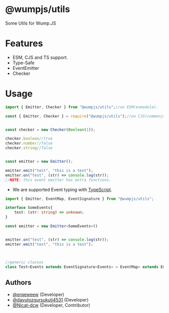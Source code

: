 # @wumpjs/utils

Some Utils for Wump.JS


# Features

- ESM, CJS and TS support.
- Type-Safe
- EventEmitter
- Checker

# Usage

```js
import { Emitter, Checker } from "@wumpjs/utils";//on ESM(esmodule).

const { Emitter, Checker } = require("@wumpjs/utils");//on CJS(commonjs)


const checker = new Checker(Boolean(1));

checker.boolean//true
checker.number//false
checker.string//false


const emitter = new Emitter();

emitter.emit("test", "this is a test");
emitter.on("test", (str) => console.log(str));
//NOTE: this event emitter has extra functions.
```

- We are supported Event typing with [TypeScript](https://www.typescriptlang.org/).
```ts
import { Emitter, EventMap, EventSignature } from "@wumpjs/utils";

interface SomeEvents{
    test: (str: string) => unknown;
}

const emitter = new Emitter<SomeEvents>()


emitter.on("test", (str) => console.log(str));
emitter.emit("test", "this is a test");



//generic classes
class Test<Events extends EventSignature<Events> = EventMap> extends Emitter<Events>{}
```

## Authors
- [@erqeweew](https://github.com/erqeweew) (Developer)
- [@davutozgursukuti4531](https://github.com/davutozgursukuti4531) (Developer)
- [@Nicat-dcw](https://github.com/Nicat-dcw) (Developer, Contributor)